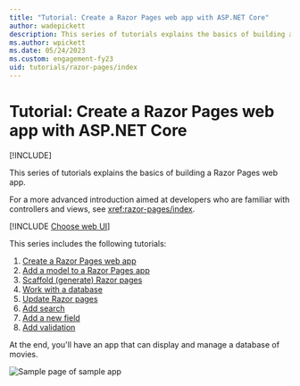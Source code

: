 ```yaml
---
title: "Tutorial: Create a Razor Pages web app with ASP.NET Core"
author: wadepickett
description: This series of tutorials explains the basics of building a Razor Pages web app. 
ms.author: wpickett
ms.date: 05/24/2023
ms.custom: engagement-fy23
uid: tutorials/razor-pages/index
---
```

# Tutorial: Create a Razor Pages web app with ASP.NET Core

[!INCLUDE[](~/includes/not-latest-version.md)]

This series of tutorials explains the basics of building a Razor Pages web app.

For a more advanced introduction aimed at developers who are familiar with controllers and views, see <xref:razor-pages/index>.

[!INCLUDE [Choose web UI](~/includes/choose-ui-link.md)]

This series includes the following tutorials:

1. [Create a Razor Pages web app](xref:tutorials/razor-pages/razor-pages-start)
1. [Add a model to a Razor Pages app](xref:tutorials/razor-pages/model)
1. [Scaffold (generate) Razor pages](xref:tutorials/razor-pages/page)
1. [Work with a database](xref:tutorials/razor-pages/sql)
1. [Update Razor pages](xref:tutorials/razor-pages/da1)
1. [Add search](xref:tutorials/razor-pages/search)
1. [Add a new field](xref:tutorials/razor-pages/new-field)
1. [Add validation](xref:tutorials/razor-pages/validation)

At the end, you'll have an app that can display and manage a database of movies.

![Sample page of sample app](~/tutorials/razor-pages/index/_static/sample-page.png)
